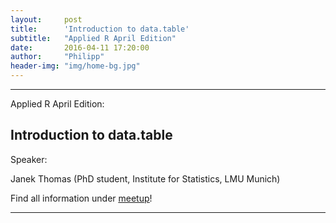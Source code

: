 ```yaml
---
layout:     post
title:      'Introduction to data.table'
subtitle:   "Applied R April Edition"
date:       2016-04-11 17:20:00
author:     "Philipp"
header-img: "img/home-bg.jpg"
---
```






---

Applied R April Edition:

## Introduction to data.table

Speaker: 

Janek Thomas (PhD student, Institute for Statistics, LMU Munich)

Find all information under [<u>meetup</u>](http://www.meetup.com/Applied-R-Munich)!



---

